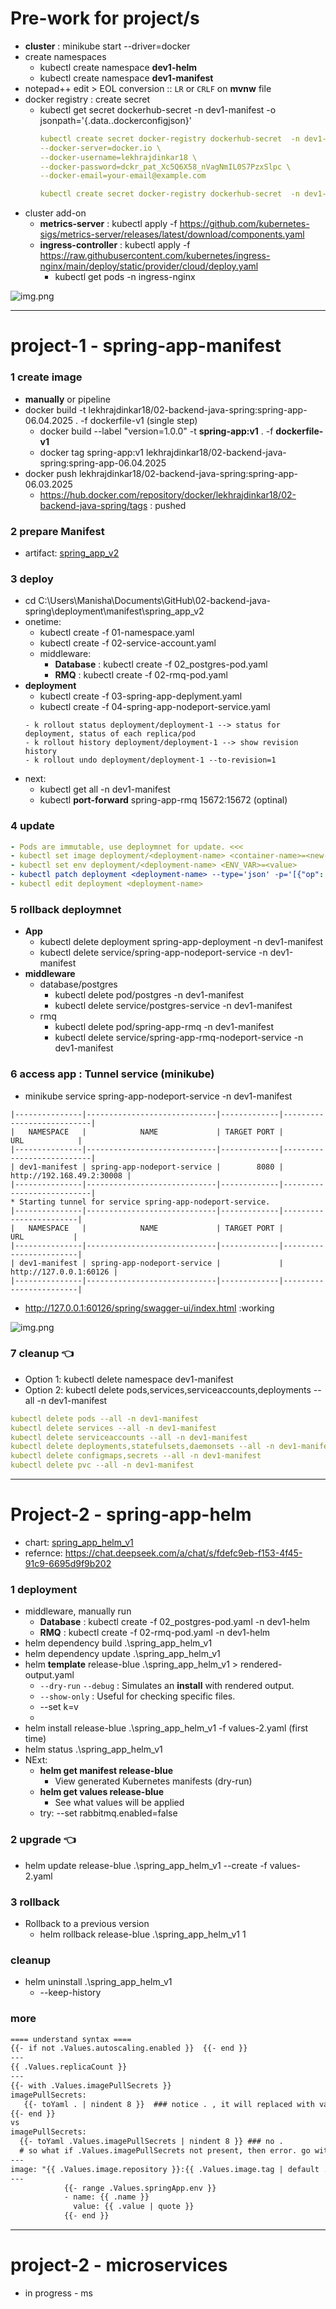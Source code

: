 # Pre-work for project/s
- **cluster** : minikube start --driver=docker
- create namespaces
  - kubectl create namespace **dev1-helm**
  - kubectl create namespace **dev1-manifest**
- notepad++ edit > EOL conversion :: `LR` or `CRLF` on **mvnw** file
- docker registry : create secret
  - kubectl get secret dockerhub-secret -n dev1-manifest -o jsonpath='{.data.\.dockerconfigjson}'
    ```yaml
    kubectl create secret docker-registry dockerhub-secret  -n dev1-manifest \
    --docker-server=docker.io \
    --docker-username=lekhrajdinkar18 \
    --docker-password=dckr_pat_Xc5Q6X58_nVagNmIL0S7PzxSlpc \
    --docker-email=your-email@example.com
  
    kubectl create secret docker-registry dockerhub-secret  -n dev1-manifest  --docker-server=docker.io   --docker-username=lekhrajdinkar18   --docker-password=dckr_pat_Xc5Q6X58_nVagNmIL0S7PzxSlpc   --docker-email=your-email@example.com
    ```
- cluster add-on
  - **metrics-server** : kubectl apply -f https://github.com/kubernetes-sigs/metrics-server/releases/latest/download/components.yaml
  - **ingress-controller** : kubectl apply -f https://raw.githubusercontent.com/kubernetes/ingress-nginx/main/deploy/static/provider/cloud/deploy.yaml
    - kubectl get pods -n ingress-nginx

![img.png](../docs/03_Kubernetes/01_minikube/img.png)

---
# project-1 - spring-app-manifest
### 1 create image
- **manually** or pipeline
- docker build -t lekhrajdinkar18/02-backend-java-spring:spring-app-06.04.2025 . -f dockerfile-v1 (single step)
    - docker build --label "version=1.0.0" -t **spring-app:v1** . -f **dockerfile-v1**
    - docker tag spring-app:v1 lekhrajdinkar18/02-backend-java-spring:spring-app-06.04.2025
- docker push lekhrajdinkar18/02-backend-java-spring:spring-app-06.03.2025
    - https://hub.docker.com/repository/docker/lekhrajdinkar18/02-backend-java-spring/tags : pushed
  
### 2 prepare Manifest
- artifact: [spring_app_v2](manifest/spring_app_v2)

### 3 deploy
- cd C:\Users\Manisha\Documents\GitHub\02-backend-java-spring\deployment\manifest\spring_app_v2
- onetime:
  - kubectl create -f 01-namespace.yaml
  - kubectl create -f 02-service-account.yaml
  - middleware:
    - **Database** : kubectl create -f 02_postgres-pod.yaml
    - **RMQ** :  kubectl create -f 02-rmq-pod.yaml
- **deployment**
  - kubectl create -f 03-spring-app-deplyment.yaml
  - kubectl create -f 04-spring-app-nodeport-service.yaml
  ```
  - k rollout status deployment/deployment-1 --> status for deployment, status of each replica/pod
  - k rollout history deployment/deployment-1 --> show revision history
  - k rollout undo deployment/deployment-1 --to-revision=1
  ``` 
- next:
  - kubectl get all -n dev1-manifest
  - kubectl **port-forward** spring-app-rmq 15672:15672 (optinal)

### 4 update
```yaml
- Pods are immutable, use deploymnet for update. <<<
- kubectl set image deployment/<deployment-name> <container-name>=<new-image>:<tag>
- kubectl set env deployment/<deployment-name> <ENV_VAR>=<value>
- kubectl patch deployment <deployment-name> --type='json' -p='[{"op": "replace", "path": "/spec/template/spec/containers/0/image", "value":"<new-image>:<tag>"}]'
- kubectl edit deployment <deployment-name>
```
### 5 rollback deploymnet
- **App**
  - kubectl delete deployment spring-app-deployment -n dev1-manifest
  - kubectl delete service/spring-app-nodeport-service -n dev1-manifest
- **middleware**
  - database/postgres
    - kubectl delete pod/postgres -n dev1-manifest
    - kubectl delete service/postgres-service -n dev1-manifest
  - rmq
    - kubectl delete pod/spring-app-rmq -n dev1-manifest
    - kubectl delete service/spring-app-rmq-nodeport-service -n dev1-manifest
    
### 6 access app : Tunnel service (minikube)
- minikube service spring-app-nodeport-service -n dev1-manifest
```text
|---------------|-----------------------------|-------------|---------------------------|
|   NAMESPACE   |            NAME             | TARGET PORT |            URL            |
|---------------|-----------------------------|-------------|---------------------------|
| dev1-manifest | spring-app-nodeport-service |        8080 | http://192.168.49.2:30008 |
|---------------|-----------------------------|-------------|---------------------------|
* Starting tunnel for service spring-app-nodeport-service.
|---------------|-----------------------------|-------------|------------------------|
|   NAMESPACE   |            NAME             | TARGET PORT |          URL           |
|---------------|-----------------------------|-------------|------------------------|
| dev1-manifest | spring-app-nodeport-service |             | http://127.0.0.1:60126 |
|---------------|-----------------------------|-------------|------------------------|
```
- http://127.0.0.1:60126/spring/swagger-ui/index.html :working

![img.png](../99_temp/icon/img.png)

### 7 cleanup :point_left:
- Option 1: kubectl delete namespace dev1-manifest
- Option 2: kubectl delete pods,services,serviceaccounts,deployments --all -n dev1-manifest
```yaml
kubectl delete pods --all -n dev1-manifest
kubectl delete services --all -n dev1-manifest
kubectl delete serviceaccounts --all -n dev1-manifest
kubectl delete deployments,statefulsets,daemonsets --all -n dev1-manifest
kubectl delete configmaps,secrets --all -n dev1-manifest
kubectl delete pvc --all -n dev1-manifest
```
---
# Project-2 - spring-app-helm
- chart: [spring_app_helm_v1](HELM/spring_app_helm_v1)
- refernce: https://chat.deepseek.com/a/chat/s/fdefc9eb-f153-4f45-91c9-6695d9f9b202

### 1 deployment
- middleware, manually run
  - **Database** : kubectl create -f 02_postgres-pod.yaml -n dev1-helm
  - **RMQ** :  kubectl create -f 02-rmq-pod.yaml  -n dev1-helm
- helm dependency build .\spring_app_helm_v1
- helm dependency update .\spring_app_helm_v1
- helm **template** release-blue  .\spring_app_helm_v1   > rendered-output.yaml
  - `--dry-run` `--debug` : Simulates an **install** with rendered output.
  - `--show-only` : Useful for checking specific files.
  - --set k=v
  - 
- helm install release-blue .\spring_app_helm_v1 -f values-2.yaml (first time)
- helm status .\spring_app_helm_v1
- NExt:
  - **helm get manifest release-blue** 
    - View generated Kubernetes manifests (dry-run)
  - **helm get values release-blue**
    - See what values will be applied
  - try: --set rabbitmq.enabled=false 
  
### 2 upgrade :point_left:
- helm update release-blue .\spring_app_helm_v1 --create -f values-2.yaml 

### 3 rollback
- Rollback to a previous version
  - helm rollback release-blue .\spring_app_helm_v1  1

### cleanup
- helm uninstall .\spring_app_helm_v1 
  - --keep-history
### more
```txt
==== understand syntax ====
{{- if not .Values.autoscaling.enabled }}  {{- end }}
---
{{ .Values.replicaCount }}
---
{{- with .Values.imagePullSecrets }}
imagePullSecrets:
   {{- toYaml . | nindent 8 }}  ### notice . , it will replaced with value
{{- end }}
vs
imagePullSecrets:
  {{- toYaml .Values.imagePullSecrets | nindent 8 }} ### no .
  # so what if .Values.imagePullSecrets not present, then error. go with with above.
---
image: "{{ .Values.image.repository }}:{{ .Values.image.tag | default .Chart.AppVersion }}"
---
            {{- range .Values.springApp.env }}
            - name: {{ .name }}
              value: {{ .value | quote }}
            {{- end }}
```

---
# project-2 - microservices
- in progress - ms